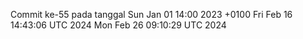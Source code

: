 Commit ke-55 pada tanggal Sun Jan 01 14:00 2023 +0100
Fri Feb 16 14:43:06 UTC 2024
Mon Feb 26 09:10:29 UTC 2024
